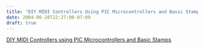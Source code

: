 ```yaml
---
title: "DIY MIDI Controllers Using PIC Microcontrollers and Basic Stamps"
date: 2004-06-28T22:27:00-07:00
draft: true
---
```


[DIY MIDI Controllers using PIC Microcontrollers and Basic Stamps](http://www.rossbencina.com/code/midipic)